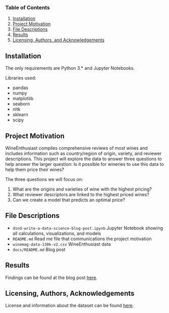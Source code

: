 ### Table of Contents

1. [Installation](#installation)
2. [Project Motivation](#motivation)
3. [File Descriptions](#files)
4. [Results](#results)
5. [Licensing, Authors, and Acknowledgements](#licensing)

## Installation <a name="installation"></a>

The only requirements are Python 3.* and Jupyter Notebooks.

Libraries used:
- pandas
- numpy
- matplotlib
- seaborn
- nltk
- sklearn
- scipy

## Project Motivation<a name="motivation"></a>

WineEnthusiast compiles comprehensive reviews of most wines and includes information such as country/region of origin, variety, and reviewer descriptions. This project will explore the data to answer three questions to help answer the larger question: Is it possible for wineries to use this data to help them price their wines?

The three questions we will focus on:

1. What are the origins and varieties of wine with the highest pricing?
2. What reviewer descriptors are linked to the highest priced wines?
3. Can we create a model that predicts an optimal price?

## File Descriptions <a name="files"></a>

- `dsnd-write-a-data-science-blog-post.ipynb`
  Jupyter Notebook showing all calculations, visualizations, and models
- `README.md`
  Read me file that communications the project motivation
- `winemag-data-130k-v2.csv`
  WineEnthusiast data
- `docs/README.md`
  Blog post

## Results<a name="results"></a>

Findings can be found at the blog post [here](https://kfrost-ibm.github.io/dsnd-write-a-data-science-blog-post/).

## Licensing, Authors, Acknowledgements<a name="licensing"></a>

License and information about the dataset can be found [here](https://www.kaggle.com/zynicide/wine-reviews).
